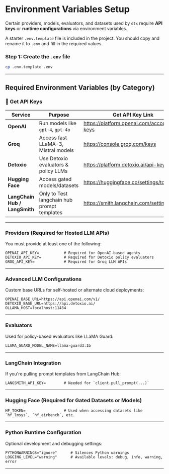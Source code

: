 # Environment Variables Setup

Certain providers, models, evaluators, and datasets used by `dtx` require **API keys** or **runtime configurations** via environment variables.

A starter `.env.template` file is included in the project. You should copy and rename it to `.env` and fill in the required values.

### Step 1: Create the `.env` file

```bash
cp .env.template .env
```

---

## Required Environment Variables (by Category)

### 🔑 Get API Keys

| Service        | Purpose                             | Get API Key Link |
|----------------|--------------------------------------|------------------|
| **OpenAI**     | Run models like `gpt-4`, `gpt-4o`    | https://platform.openai.com/account/api-keys |
| **Groq**       | Access fast LLaMA-3, Mistral models  | https://console.groq.com/keys |
| **Detoxio**    | Use Detoxio evaluators & policy LLMs| https://platform.detoxio.ai/api-keys |
| **Hugging Face** | Access gated models/datasets      | https://huggingface.co/settings/tokens |
| **LangChain Hub / LangSmith** | Only to Test langchain hub prompt templates | https://smith.langchain.com/settings |

---


### Providers (Required for Hosted LLM APIs)

You must provide at least one of the following:

```env
OPENAI_API_KEY=           # Required for OpenAI-based agents
DETOXIO_API_KEY=          # Required for Detoxio policy evaluators
GROQ_API_KEY=             # Required for Groq LLM APIs
```

---

### Advanced LLM Configurations

Custom base URLs for self-hosted or alternate cloud deployments:

```env
OPENAI_BASE_URL=https://api.openai.com/v1/
DETOXIO_BASE_URL=https://api.detoxio.ai/
OLLAMA_HOST=localhost:11434
```

---

### Evaluators

Used for policy-based evaluators like LLaMA Guard:

```env
LLAMA_GUARD_MODEL_NAME=llama-guard3:1b
```

---

### LangChain Integration

If you're pulling prompt templates from LangChain Hub:

```env
LANGSMITH_API_KEY=        # Needed for `client.pull_prompt(...)`
```

---

### Hugging Face (Required for Gated Datasets or Models)

```env
HF_TOKEN=                 # Used when accessing datasets like `hf_lmsys`, `hf_airbench`, etc.
```

---

### Python Runtime Configuration

Optional development and debugging settings:

```env
PYTHONWARNINGS="ignore"      # Silences Python warnings
LOGGING_LEVEL="warning"      # Available levels: debug, info, warning, error
```

---
